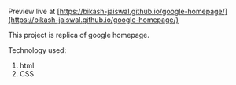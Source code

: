 Preview live at [https://bikash-jaiswal.github.io/google-homepage/](https://bikash-jaiswal.github.io/google-homepage/)

This project is replica of google homepage.

Technology used:

1. html
2. CSS

